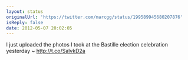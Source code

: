 ```yaml
---
layout: status
originalUrl: 'https://twitter.com/marcgg/status/199589945680207876'
isReply: false
date: 2012-05-07 20:02:05
---
```


I just uploaded the photos I took at the Bastille election celebration yesterday ~ http://t.co/SalvkD2a
